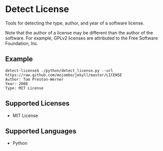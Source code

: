 Detect License
==============

Tools for detecting the type, author, and year of a software license.

Note that the author of a license may be different than the author of the software.
For example, GPLv2 licenses are attributed to the Free Software Foundation, Inc.

Example
-------

    detect-license$ ./python/detect_license.py --url https://raw.github.com/mojombo/jekyll/master/LICENSE
    Author: Tom Preston-Werner
    Year: 2008
    Type: MIT License

Supported Licenses
------------------

 * MIT License

Supported Languages
-------------------

 * Python
